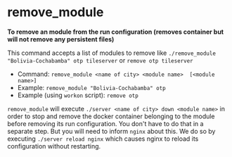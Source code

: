  # remove_module

**To remove an module from the run configuration (removes container but will not remove any persistent files)** 

This command accepts a list of modules to remove like `./remove_module "Bolivia-Cochabamba" otp tileserver` or `remove otp tileserver`

- Command: `remove_module <name of city> <module name>  [<module name>]`
- Example: `remove_module "Bolivia-Cochabamba" otp`
- Example (using `workon` script): `remove otp`

`remove_module` will execute `./server <name of city> down <module name>` in order to stop and remove the docker container belonging to the module before removing its run configuration. You don't have to do that in a separate step. But you will need to inform `nginx` about this. We do so by executing `./server reload nginx` which causes nginx to reload its configuration without restarting.
